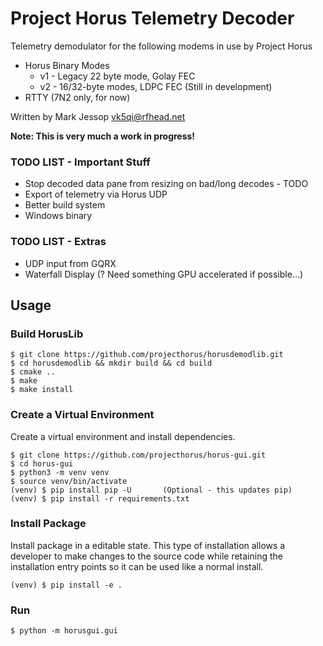 # Project Horus Telemetry Decoder

Telemetry demodulator for the following modems in use by Project Horus
* Horus Binary Modes
  * v1 - Legacy 22 byte mode, Golay FEC
  * v2 - 16/32-byte modes, LDPC FEC (Still in development)
* RTTY (7N2 only, for now)


Written by Mark Jessop <vk5qi@rfhead.net>

**Note: This is very much a work in progress!**


### TODO LIST - Important Stuff
* Stop decoded data pane from resizing on bad/long decodes - TODO
* Export of telemetry via Horus UDP
* Better build system 
* Windows binary

### TODO LIST - Extras
* UDP input from GQRX
* Waterfall Display  (? Need something GPU accelerated if possible...)

## Usage

### Build HorusLib

```console
$ git clone https://github.com/projecthorus/horusdemodlib.git
$ cd horusdemodlib && mkdir build && cd build
$ cmake ..
$ make
$ make install
```

### Create a Virtual Environment

Create a virtual environment and install dependencies.

```console
$ git clone https://github.com/projecthorus/horus-gui.git
$ cd horus-gui
$ python3 -m venv venv
$ source venv/bin/activate
(venv) $ pip install pip -U       (Optional - this updates pip)
(venv) $ pip install -r requirements.txt
```

### Install Package

Install package in a editable state. This type of installation allows a
developer to make changes to the source code while retaining the installation
entry points so it can be used like a normal install.

```console
(venv) $ pip install -e .
```

### Run
```console
$ python -m horusgui.gui
```